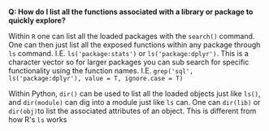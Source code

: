 **Q: How do I list all the functions associated with a library or package to quickly explore?** 

Within `R` one can list all the loaded packages with the `search()` command. One can then just list all the exposed
functions within any package through `ls` command. I.E. `ls('package:stats')` or `ls('package:dplyr')`. This is a character vector so for larger packages you can sub search for specific functionality using the function names. I.E. `grep('sql', ls('package:dplyr'), value = T, ignore.case = T)` 

Within Python, `dir()` can be used to list all the loaded objects just like `ls()`, and `dir(module)` can dig into a module just like `ls` can. One can `dir(lib)` or `dir(obj)`to list the associated attributes of an object. This is different from how R's `ls` works


